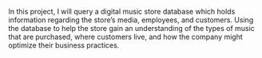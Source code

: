 In this project, I will query a digital music store database which holds information regarding the store’s media, employees, and customers. Using the database to help the store gain an understanding of the types of music that are purchased, where customers live, and how the company might optimize their business practices.
